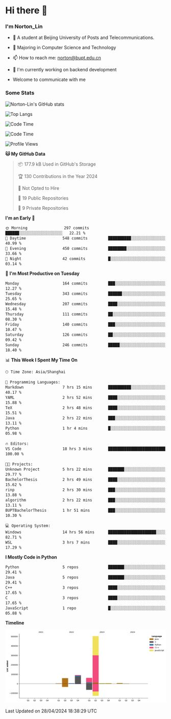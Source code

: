 
# Hi there 👋

### I'm Norton_Lin
- 🏫 A student at Beijing University of Posts and Telecommunications.
- 🌱 Majoring in Computer Science and Technology
- 📫 How to reach me: norton@bupt.edu.cn
- 🌱 I'm currently working on backend development

- Welcome to communicate with me

### Some Stats
![Norton-Lin's GitHub stats](https://github-readme-stats.vercel.app/api?username=Norton-Lin&count_private=true&show_icons=true&theme=radical)

![Top Langs](https://github-readme-stats.vercel.app/api/top-langs/?username=Norton-Lin&langs_count=10&layout=compact)

![Code Time](https://github-readme-stats.vercel.app/api/wakatime?username=Norton_Lin)

<!--START_SECTION:waka-->
![Code Time](http://img.shields.io/badge/Code%20Time-546%20hrs%2042%20mins-blue)

![Profile Views](http://img.shields.io/badge/Profile%20Views-1-blue)

**🐱 My GitHub Data** 

> 📦 177.9 kB Used in GitHub's Storage 
 > 
> 🏆 130 Contributions in the Year 2024
 > 
> 🚫 Not Opted to Hire
 > 
> 📜 19 Public Repositories 
 > 
> 🔑 9 Private Repositories 
 > 
**I'm an Early 🐤** 

```text
🌞 Morning                297 commits         ██████░░░░░░░░░░░░░░░░░░░   22.21 % 
🌆 Daytime                548 commits         ██████████░░░░░░░░░░░░░░░   40.99 % 
🌃 Evening                450 commits         ████████░░░░░░░░░░░░░░░░░   33.66 % 
🌙 Night                  42 commits          █░░░░░░░░░░░░░░░░░░░░░░░░   03.14 % 
```
📅 **I'm Most Productive on Tuesday** 

```text
Monday                   164 commits         ███░░░░░░░░░░░░░░░░░░░░░░   12.27 % 
Tuesday                  343 commits         ██████░░░░░░░░░░░░░░░░░░░   25.65 % 
Wednesday                207 commits         ████░░░░░░░░░░░░░░░░░░░░░   15.48 % 
Thursday                 111 commits         ██░░░░░░░░░░░░░░░░░░░░░░░   08.30 % 
Friday                   140 commits         ███░░░░░░░░░░░░░░░░░░░░░░   10.47 % 
Saturday                 126 commits         ██░░░░░░░░░░░░░░░░░░░░░░░   09.42 % 
Sunday                   246 commits         █████░░░░░░░░░░░░░░░░░░░░   18.40 % 
```


📊 **This Week I Spent My Time On** 

```text
🕑︎ Time Zone: Asia/Shanghai

💬 Programming Languages: 
Markdown                 7 hrs 15 mins       ██████████░░░░░░░░░░░░░░░   40.17 % 
YAML                     2 hrs 52 mins       ████░░░░░░░░░░░░░░░░░░░░░   15.88 % 
TeX                      2 hrs 48 mins       ████░░░░░░░░░░░░░░░░░░░░░   15.51 % 
Java                     2 hrs 22 mins       ███░░░░░░░░░░░░░░░░░░░░░░   13.11 % 
Python                   1 hr 4 mins         █░░░░░░░░░░░░░░░░░░░░░░░░   05.98 % 

🔥 Editors: 
VS Code                  18 hrs 3 mins       █████████████████████████   100.00 % 

🐱‍💻 Projects: 
Unknown Project          5 hrs 22 mins       ███████░░░░░░░░░░░░░░░░░░   29.77 % 
BachelorThesis           2 hrs 49 mins       ████░░░░░░░░░░░░░░░░░░░░░   15.62 % 
rinp                     2 hrs 30 mins       ███░░░░░░░░░░░░░░░░░░░░░░   13.88 % 
algorithm                2 hrs 22 mins       ███░░░░░░░░░░░░░░░░░░░░░░   13.11 % 
BUPTBachelorThesis       1 hr 51 mins        ███░░░░░░░░░░░░░░░░░░░░░░   10.30 % 

💻 Operating System: 
Windows                  14 hrs 56 mins      █████████████████████░░░░   82.71 % 
WSL                      3 hrs 7 mins        ████░░░░░░░░░░░░░░░░░░░░░   17.29 % 
```

**I Mostly Code in Python** 

```text
Python                   5 repos             ███████░░░░░░░░░░░░░░░░░░   29.41 % 
Java                     5 repos             ███████░░░░░░░░░░░░░░░░░░   29.41 % 
C++                      3 repos             ████░░░░░░░░░░░░░░░░░░░░░   17.65 % 
C                        3 repos             ████░░░░░░░░░░░░░░░░░░░░░   17.65 % 
JavaScript               1 repo              █░░░░░░░░░░░░░░░░░░░░░░░░   05.88 % 
```



**Timeline**

![Lines of Code chart](https://raw.githubusercontent.com/Norton-Lin/Norton-Lin/main/assets/bar_graph.png)


 Last Updated on 28/04/2024 18:38:29 UTC
<!--END_SECTION:waka-->
